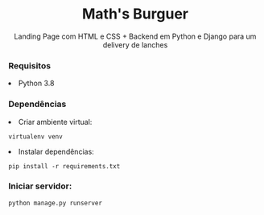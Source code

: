 <h1 align="center">Math's Burguer</h1>

<p align="center">Landing Page com HTML e CSS + Backend em Python e Django para um delivery de lanches</p>

<h3>Requisitos</h3>

<li>Python 3.8</li>

<h3>Dependências</h3>

<li>Criar ambiente virtual:</li>

```console
virtualenv venv
```

<li>Instalar dependências:</li>

```console
pip install -r requirements.txt
```

<h3>Iniciar servidor:</h3>

```console
python manage.py runserver
```